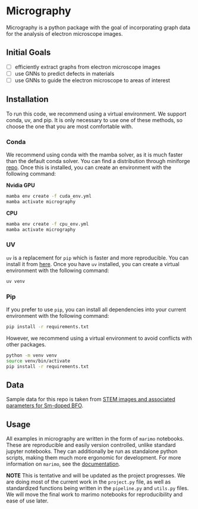 # Micrography

Micrography is a python package with the goal of incorporating graph data for the analysis of electron microscope images. 

## Initial Goals
- [ ] efficiently extract graphs from electron microscope images
- [ ] use GNNs to predict defects in materials
- [ ] use GNNs to guide the electron microscope to areas of interest

## Installation

To run this code, we recommend using a virtual environment. We support conda, uv, and pip. It is only necessary to use one of these methods, so choose the one that you are most comfortable with.

### Conda

We recommend using conda with the mamba solver, as it is much faster than the default conda solver. You can find a distribution through miniforge [repo](https://github.com/conda-forge/miniforge). Once this is installed, you can create an environment with the following command:

**Nvidia GPU**
```bash
mamba env create -f cuda_env.yml
mamba activate micrography
```

**CPU**
```bash
mamba env create -f cpu_env.yml
mamba activate micrography
```

### UV

`uv` is a replacement for `pip` which is faster and more reproducible. You can install it from [here](https://github.com/astral-sh/uv). Once you have `uv` installed, you can create a virtual environment with the following command:

```bash
uv venv
```

### Pip

If you prefer to use `pip`, you can install all dependencies into your current environment with the following command:

```bash
pip install -r requirements.txt
```

However, we recommend using a virtual environment to avoid conflicts with other packages.
```bash
python -m venv venv
source venv/bin/activate
pip install -r requirements.txt
```
## Data

Sample data for this repo is taken from [STEM images and associated parameters for Sm-doped BFO](https://doi.org/10.5281/zenodo.4555978).

## Usage

All examples in micrography are written in the form of `marimo` notebooks. These are reproducible and easily version controlled, unlike standard jupyter notebooks. They can additionally be run as standalone python scripts, making them much more ergonomic for development. For more information on `marimo`, see the [documentation](https://marimo.io/).

**NOTE**
This is tentative and will be updated as the project progresses. We are doing most of the current work in the `project.py` file, as well as standardized functions being written in the `pipeline.py` and `utils.py` files. We will move the final work to marimo notebooks for reproducibility and ease of use later.

